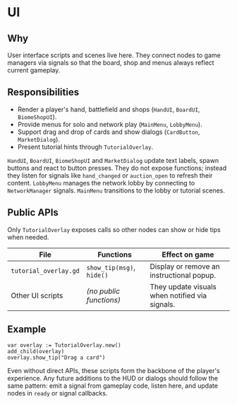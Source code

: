 # UI

## Why
User interface scripts and scenes live here. They connect nodes to game managers via signals so that the board, shop and menus always reflect current gameplay.

## Responsibilities
- Render a player's hand, battlefield and shops (`HandUI`, `BoardUI`, `BiomeShopUI`).
- Provide menus for solo and network play (`MainMenu`, `LobbyMenu`).
- Support drag and drop of cards and show dialogs (`CardButton`, `MarketDialog`).
- Present tutorial hints through `TutorialOverlay`.

`HandUI`, `BoardUI`, `BiomeShopUI` and `MarketDialog` update text labels, spawn buttons and react to button presses. They do not expose functions; instead they listen for signals like `hand_changed` or `auction_open` to refresh their content. `LobbyMenu` manages the network lobby by connecting to `NetworkManager` signals. `MainMenu` transitions to the lobby or tutorial scenes.

## Public APIs
Only `TutorialOverlay` exposes calls so other nodes can show or hide tips when needed.

| File | Functions | Effect on game |
|------|-----------|----------------|
| `tutorial_overlay.gd` | `show_tip(msg)`, `hide()` | Display or remove an instructional popup. |
| Other UI scripts | *(no public functions)* | They update visuals when notified via signals. |

## Example
```gdscript
var overlay := TutorialOverlay.new()
add_child(overlay)
overlay.show_tip("Drag a card")
```

Even without direct APIs, these scripts form the backbone of the player's experience. Any future additions to the HUD or dialogs should follow the same pattern: emit a signal from gameplay code, listen here, and update nodes in `ready` or signal callbacks.
